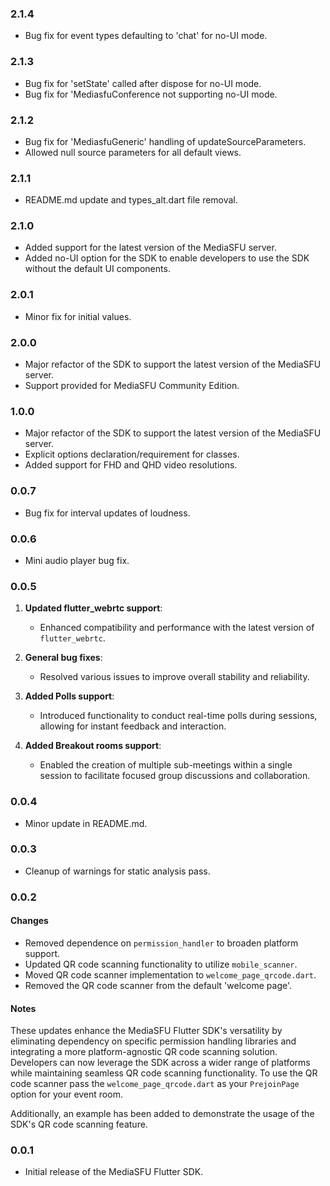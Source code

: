 ### 2.1.4

* Bug fix for event types defaulting to 'chat' for no-UI mode.

### 2.1.3

* Bug fix for 'setState' called after dispose for no-UI mode.
* Bug fix for 'MediasfuConference not supporting no-UI mode.

### 2.1.2

* Bug fix for 'MediasfuGeneric' handling of updateSourceParameters.
* Allowed null source parameters for all default views.

### 2.1.1

* README.md update and types_alt.dart file removal.

### 2.1.0

* Added support for the latest version of the MediaSFU server.
* Added no-UI option for the SDK to enable developers to use the SDK without the default UI components.

### 2.0.1

* Minor fix for initial values.

### 2.0.0

* Major refactor of the SDK to support the latest version of the MediaSFU server.
* Support provided for MediaSFU Community Edition.

### 1.0.0

* Major refactor of the SDK to support the latest version of the MediaSFU server.
* Explicit options declaration/requirement for classes.
* Added support for FHD and QHD video resolutions.

### 0.0.7

* Bug fix for interval updates of loudness.

### 0.0.6

* Mini audio player bug fix.

### 0.0.5

1. **Updated flutter_webrtc support**:
   * Enhanced compatibility and performance with the latest version of `flutter_webrtc`.

2. **General bug fixes**:
   * Resolved various issues to improve overall stability and reliability.

3. **Added Polls support**:
   * Introduced functionality to conduct real-time polls during sessions, allowing for instant feedback and interaction.

4. **Added Breakout rooms support**:
   * Enabled the creation of multiple sub-meetings within a single session to facilitate focused group discussions and collaboration.

### 0.0.4

* Minor update in README.md.

### 0.0.3

* Cleanup of warnings for static analysis pass.

### 0.0.2

#### Changes

* Removed dependence on `permission_handler` to broaden platform support.
* Updated QR code scanning functionality to utilize `mobile_scanner`.
* Moved QR code scanner implementation to `welcome_page_qrcode.dart`.
* Removed the QR code scanner from the default 'welcome page'.

#### Notes

These updates enhance the MediaSFU Flutter SDK's versatility by eliminating dependency on specific permission handling libraries and integrating a more platform-agnostic QR code scanning solution. Developers can now leverage the SDK across a wider range of platforms while maintaining seamless QR code scanning functionality.
To use the QR code scanner pass the `welcome_page_qrcode.dart` as your `PrejoinPage` option for your event room.

Additionally, an example has been added to demonstrate the usage of the SDK's QR code scanning feature.

### 0.0.1

* Initial release of the MediaSFU Flutter SDK.
